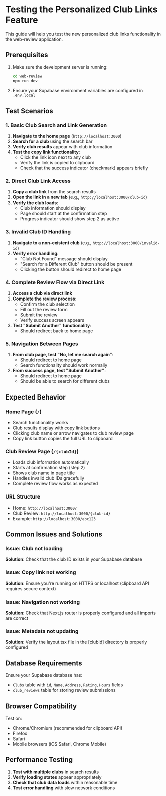# Testing the Personalized Club Links Feature

This guide will help you test the new personalized club links functionality in the web-review application.

## Prerequisites

1. Make sure the development server is running:

   ```bash
   cd web-review
   npm run dev
   ```

2. Ensure your Supabase environment variables are configured in `.env.local`

## Test Scenarios

### 1. Basic Club Search and Link Generation

1. **Navigate to the home page** (`http://localhost:3000`)
2. **Search for a club** using the search bar
3. **Verify club results** appear with club information
4. **Test the copy link functionality**:
   - Click the link icon next to any club
   - Verify the link is copied to clipboard
   - Check that the success indicator (checkmark) appears briefly

### 2. Direct Club Link Access

1. **Copy a club link** from the search results
2. **Open the link in a new tab** (e.g., `http://localhost:3000/club-id`)
3. **Verify the club loads**:
   - Club information should display
   - Page should start at the confirmation step
   - Progress indicator should show step 2 as active

### 3. Invalid Club ID Handling

1. **Navigate to a non-existent club** (e.g., `http://localhost:3000/invalid-id`)
2. **Verify error handling**:
   - "Club Not Found" message should display
   - "Search for a Different Club" button should be present
   - Clicking the button should redirect to home page

### 4. Complete Review Flow via Direct Link

1. **Access a club via direct link**
2. **Complete the review process**:
   - Confirm the club selection
   - Fill out the review form
   - Submit the review
   - Verify success screen appears
3. **Test "Submit Another" functionality**:
   - Should redirect back to home page

### 5. Navigation Between Pages

1. **From club page, test "No, let me search again"**:
   - Should redirect to home page
   - Search functionality should work normally
2. **From success page, test "Submit Another"**:
   - Should redirect to home page
   - Should be able to search for different clubs

## Expected Behavior

### Home Page (`/`)

- Search functionality works
- Club results display with copy link buttons
- Clicking club name or arrow navigates to club review page
- Copy link button copies the full URL to clipboard

### Club Review Page (`/{clubId}`)

- Loads club information automatically
- Starts at confirmation step (step 2)
- Shows club name in page title
- Handles invalid club IDs gracefully
- Complete review flow works as expected

### URL Structure

- Home: `http://localhost:3000/`
- Club Review: `http://localhost:3000/{club-id}`
- Example: `http://localhost:3000/abc123`

## Common Issues and Solutions

### Issue: Club not loading

**Solution**: Check that the club ID exists in your Supabase database

### Issue: Copy link not working

**Solution**: Ensure you're running on HTTPS or localhost (clipboard API requires secure context)

### Issue: Navigation not working

**Solution**: Check that Next.js router is properly configured and all imports are correct

### Issue: Metadata not updating

**Solution**: Verify the layout.tsx file in the [clubId] directory is properly configured

## Database Requirements

Ensure your Supabase database has:

- `Clubs` table with `id`, `Name`, `Address`, `Rating`, `Hours` fields
- `club_reviews` table for storing review submissions

## Browser Compatibility

Test on:

- Chrome/Chromium (recommended for clipboard API)
- Firefox
- Safari
- Mobile browsers (iOS Safari, Chrome Mobile)

## Performance Testing

1. **Test with multiple clubs** in search results
2. **Verify loading states** appear appropriately
3. **Check that club data loads** within reasonable time
4. **Test error handling** with slow network conditions
